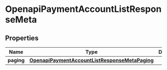 
# OpenapiPaymentAccountListResponseMeta

## Properties
Name | Type | Description | Notes
------------ | ------------- | ------------- | -------------
**paging** | [**OpenapiPaymentAccountListResponseMetaPaging**](OpenapiPaymentAccountListResponseMetaPaging.md) |  |  [optional]



